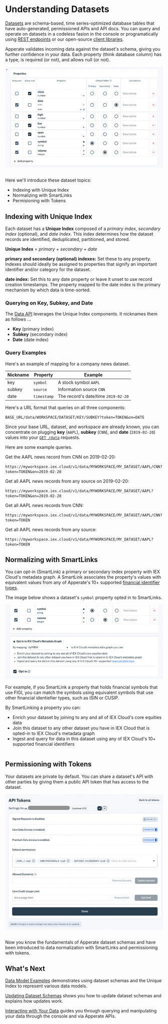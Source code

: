 # Understanding Datasets

[Datasets](../reference/glossary.md#dataset) are schema-based, time series-optimized database tables that have auto-generated, permissioned APIs and API docs. You can query and operate on datasets in a codeless fasion in the console or programatically using [REST endpoints](../interacting-with-your-data/apperate-api-basics.md) or our open-source [client libraries](../developer-tools.md).

Apperate validates incoming data against the dataset's schema, giving you further confidence in your data. Each property (think database column) has a type, is required (or not), and allows null (or not).

![](./understanding-datasets/dataset-properties.png)

``` {seealso} See the [Dataset Properties](../reference/dataset-properties.md) reference for details on property types, constraints, and mappings.
```

Here we'll introduce these dataset topics:

- Indexing with Unique Index
- Normalizing with SmartLinks
- Permisioning with Tokens

## Indexing with Unique Index

Each dataset has a **Unique Index** composed of a *primary index*, *secondary index* (optional), and *date index*. This index determines how the dataset records are identified, deduplicated, partitioned, and stored.

**Unique Index** = *primary + secondary + date*

**primary and secondary (optional) indexes:** Set these to any property. Indexes should ideally be assigned to properties that signify an important identifier and/or category for the dataset.

**date index:** Set this to any date property or leave it unset to use record creation timestamps. The property mapped to the date index is the primary mechanism by which data is time-sorted. 

### Querying on Key, Subkey, and Date

The [Data API](https://iexcloud.io/docs/apperate-apis/data) leverages the Unique Index components. It nicknames them as follows ...

- **Key** (primary index)
- **Subkey** (secondary index)
- **Date** (date index)

### Query Examples

Here's an example of mapping for a company news dataset.

| Nickname | Property | Example |
| --- | --- | --- |
| key | `symbol` | A stock symbol `AAPL` |
| subkey | `source` | Information source `CNN` |
| date | `timestamp` | The record's date/time `2019-02-20` |

Here's a URL format that queries on all three components:

```
BASE_URL/data/WORKSPACE/DATASET/KEY/SUBKEY?token=TOKEN&on=DATE
```

Since your base URL, dataset, and workspace are already known, you can concentrate on plugging **key** (`AAPL`), **subkey** (`CNN`), and **date** (`2019-02-20`) values into your [`GET /data`](https://iexcloud.io/docs/apperate-apis/data/get-data.html) requests.

Here are some example queries.

Get the AAPL news record from CNN on 2019-02-20:

```
https://myworkspace.iex.cloud/v1/data/MYWORKSPACE/MY_DATASET/AAPL/CNN?token=TOKEN&on=2019-02-20
```

Get all AAPL news records from any source on 2019-02-20:

```
https://myworkspace.iex.cloud/v1/data/MYWORKSPACE/MY_DATASET/AAPL?token=TOKEN&on=2019-02-20
```

Get all AAPL news records from CNN:

```
https://myworkspace.iex.cloud/v1/data/MYWORKSPACE/MY_DATASET/AAPL/CNN?token=TOKEN
```

Get all AAPL news records from any source:

```
https://myworkspace.iex.cloud/v1/data/MYWORKSPACE/MY_DATASET/AAPL?token=TOKEN
```

## Normalizing with SmartLinks

You can opt-in (SmartLink) a primary or secondary index property with IEX Cloud's metadata graph. A SmartLink associates the property's values with equivalent values from any of Apperate's 10+ supported [financial identifier types](../reference/financial-identifiers.md).

The image below shows a dataset's `symbol` property opted in to SmartLinks.

![](./understanding-datasets/smartlinked-property.png)

For example, if you SmartLink a property that holds financial symbols that use FIGI, you can match the symbols using equivalent symbols that use other financial identiefier types, such as ISIN or CUSIP. 

By SmartLinking a property you can:

- Enrich your dataset by joining to any and all of IEX Cloud's core equities data
- Join this dataset to any other dataset you have in IEX Cloud that is opted-in to IEX Cloud's metadata graph
- Ingest and query for data in this dataset using any of IEX Cloud's 10+ supported financial identifiers

``` {seealso} See SmartLinks in action in the [Normalization](./defining-schemas/normalization.md) article
```

## Permissioning with Tokens

Your datasets are private by default. You can share a dataset's API with other parties by giving them a public API token that has access to the dataset.

![](./understanding-datasets/api-token.png)

``` {seealso} [Access and Security](../administration/access-and-security.md) shows you how to create API tokens with fine-grained permissions.
```

Now you know the fundamentals of Apperate dataset schemas and have been introduced to data normalization with SmartLinks and permissioning with tokens.

## What's Next

[Data Model Examples](./defining-schemas/data-model-examples.md) demonstrates using dataset schemas and the Unique Index to represent various data models.

[Updating Dataset Schemas](./updating-dataset-schemas.md) shows you how to update dataset schemas and explains how updates work.

[Interacting with Your Data](../interacting-with-your-data.md) guides you through querying and manipulating your data through the console and via Apperate APIs.